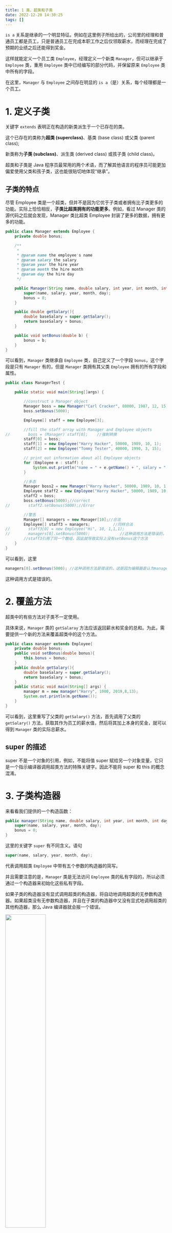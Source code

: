 ```yaml
---
title: 1 类、超类和子类  
date: 2022-12-20 14:30:25  
tags: []  
---
```


`is a` 关系是继承的一个明显特征。例如在这里例子所给出的，公司里的经理和普通员工都是员工，只是普通员工在完成本职工作之后仅领取薪水，而经理在完成了预期的业绩之后还能得到奖金。

这样就能定义一个员工类 `Employee`，经理定义一个新类 `Manager`，但可以继承于 `Employee` 类，重用 `Employee` 类中已经编写的部分代码，并保留原来 `Employee` 类中所有的字段。

在这里，`Manager` 与 `Employee` 之间存在明显的 `is a`（是）关系，每个经理都是一个员工。

# 1. 定义子类

关键字 `extends` 表明正在构造的新类派生于一个已存在的类。

这个已存在的类称为**超类 (superclass)**、基类 (base class) 或父类 (parent class); 

新类称为**子类 (subclass)**、派生类 (derived class) 或孩子类 (child class)。

超类和子类是 Java 程序员最常用的两个术语，而了解其他语言的程序员可能更加偏爱使用父类和孩子类，这也能很贴切地体现“继承”。

## 子类的特点

尽管 Employee 类是一个超类，但并不是因为它优于子类或者拥有比子类更多的功能。实际上恰恰相反，**子类比超类拥有的功能更多**。例如，看过 Manager 类的源代码之后就会发现，Manager 类比超类 Employee 封装了更多的数据，拥有更多的功能。

```java
public class Manager extends Employee {
    private double bonus;

    /**
     *
     * @param name the employee's name
     * @param salary the salary
     * @param year the hire year
     * @param month the hire month
     * @param day the hire day
     */

    public Manager(String name, double salary, int year, int month, int day) {
        super(name, salary, year, month, day);
        bonus = 0;
    }

    public double getSalary(){
        double baseSalary = super.getSalary();
        return baseSalary + bonus;
    }

    public void setBonus(double b) {
        bonus = b;
    }
}
```

可以看到，`Manager` 类继承自 `Employee` 类，自己定义了一个字段 `bonus`，这个字段是只有 `Manager` 有的，但是 `Manager` 类拥有其父类 `Employee` 拥有的所有字段和属性。

```java
public class ManagerTest {

    public static void main(String[]args) {

        //construct a Manager object
        Manager boss = new Manager("Carl Cracker", 80000, 1987, 12, 15);
        boss.setBonus(5000);

        Employee[] staff = new Employee[3];

        //fill the staff array with Manager and Employee objects
//        boss = (Manager) staff[0];    //强制转换
        staff[0] = boss;
        staff[1] = new Employee("Harry Hacker", 50000, 1989, 10, 1);
        staff[2] = new Employee("Tommy Tester", 40000, 1990, 3, 15);

        // print out information about all Employee objects
        for (Employee e : staff) {
            System.out.println("name = " + e.getName() + ", salary = " + e.getSalary());
        }

        //多态
        Manager boss2 = new Manager("Harry Hacker", 50000, 1989, 10, 1);
        Employee staff2 = new Employee("Harry Hacker", 50000, 1989, 10, 1);
        staff2 = boss;
        boss.setBonus(5000);//correct
//        staff2.setBonus(5000);//Error

        //警告
        Manager[] managers = new Manager[10];//合法
        Employee[] staff3 = managers;          //同样合法
//        staff3[0] = new Employee("Hi", 10, 1,1,1);
//        managers[0].setBonus(5000);             //这种调用方法是错误的，这是因为编辑器是认为managers是个Manager对象，但是实际上和
        //staff3引用了同一个数组，因此就导致实际上没有setBonus这个方法
    }
}
```

可以看到，这里

```java
managers[0].setBonus(5000); //这种调用方法是错误的，这是因为编辑器是认为managers是个Manager对象，但是实际上和
```

这种调用方式是错误的。

# 2. 覆盖方法

超类中的有些方法对子类不一定使用。

具体来说，`Manager` 类的 `getSalaray` 方法应该返回薪水和奖金的总和。为此，需要提供一个新的方法来覆盖超类中的这个方法。

```java
public class manager extends Employee{
    private double bonus;
    public void setBonus(double bonus){
        this.bonus = bonus;
    }
    public double getSalary(){
        double baseSalary = super.getSalary();
        return baseSalary + bonus;
    }
    public static void main(String[] args) {
        manager m = new manager("Harry", 1000, 2019,8,13);
        System.out.println(m.getName());
    }
}
```

可以看到，这里重写了父类的 `getSalary()` 方法，首先调用了父类的 `getSalary()` 方法，获取其作为员工的薪水值，然后将其加上本身的奖金，就可以得到 `Manager` 类的实际总薪水。

## super 的描述

super 不是一个对象的引用，例如，不能将值 super 赋给另一个对象变量，它只是一个指示编译器调用超类方法的特殊关键字。因此不能将 super 和 this 的概念混淆。

# 3. 子类构造器

来看看我们提供的一个构造函数：

```java
public manager(String name, double salary, int year, int month, int day) {
    super(name, salary, year, month, day);
    bonus = 0;
}
```

这里的关键字 `super` 有不同含义。语句

```java
super(name, salary, year, month, day);
```

代表调用超类 `Employee` 中带有五个参数的构造器的简写。

并且需要注意的是，`Manager` 类是无法访问 `Employee` 类的私有字段的，所以必须通过一个构造器来初始化这些私有字段。

如果子类的构造器没有显式调用超类的构造器，将自动地调用超类的无参数构造器。如果超类没有无参数构造器，并且在子类的构造器中又没有显式地调用超类的其他构造器，那么 Java 编译器就会报一个错误。

<img src=" https://coachhe-1305181419.cos.ap-guangzhou.myqcloud.com/%E7%A8%8B%E5%BA%8F%E5%91%98/%E5%B7%A5%E5%85%B7/git/20221220184154.png" width = "50%" />

可以看到，如果注释掉了子类的构造器，并且父类又没有对应的无参构造器，那么 Java 是无法编译通过的。

